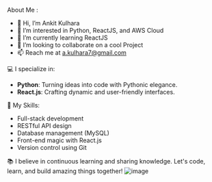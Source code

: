 About Me :
- 👋 Hi, I’m Ankit Kulhara
- 👀 I’m interested in Python, ReactJS, and AWS Cloud 
- 🌱 I’m currently learning ReactJS
- 💞️ I’m looking to collaborate on a cool Project
- 📫 Reach me at a.kulhara7@gmail.com

💻 I specialize in:
- **Python**: Turning ideas into code with Pythonic elegance.
- **React.js**: Crafting dynamic and user-friendly interfaces.

🚀 My Skills:
- Full-stack development
- RESTful API design
- Database management (MySQL)
- Front-end magic with React.js
- Version control using Git

📚 I believe in continuous learning and sharing knowledge. Let's code, learn, and build amazing things together!
![image](https://github.com/kulhara-ankit/kulhara-ankit/assets/146313680/e8f13baf-1238-4e68-9467-7d69d740f06c)

